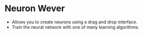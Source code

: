 # Neuron Wever

* Allows you to create neurons using a drag and drop interface.
* Train the neural network with one of many learning algorithms.